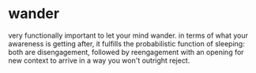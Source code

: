 # wander

very functionally important to let your mind wander. in terms of what your awareness is getting after, it fulfills the probabilistic function of sleeping: both are disengagement, followed by reengagement with an opening for new context to arrive in a way you won't outright reject.
